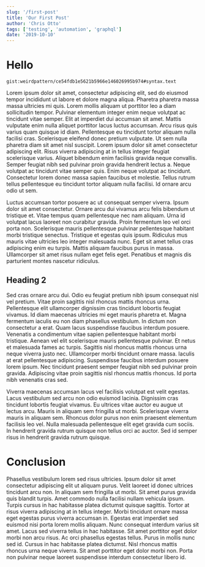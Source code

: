 ```yaml
---
slug: '/first-post'
title: 'Our First Post'
author: 'Chris Otto'
tags: ['testing', 'automation', 'graphql']
date: '2019-10-10'
---
```


# Hello

`gist:weirdpattern/ce54fdb1e5621b5966e146026995b974#syntax.text`

Lorem ipsum dolor sit amet, consectetur adipiscing elit, sed do eiusmod tempor incididunt ut labore et dolore magna aliqua. Pharetra pharetra massa massa ultricies mi quis. Lorem mollis aliquam ut porttitor leo a diam sollicitudin tempor. Pulvinar elementum integer enim neque volutpat ac tincidunt vitae semper. Elit at imperdiet dui accumsan sit amet. Mattis vulputate enim nulla aliquet porttitor lacus luctus accumsan. Arcu risus quis varius quam quisque id diam. Pellentesque eu tincidunt tortor aliquam nulla facilisi cras. Scelerisque eleifend donec pretium vulputate. Ut sem nulla pharetra diam sit amet nisl suscipit. Lorem ipsum dolor sit amet consectetur adipiscing elit. Risus viverra adipiscing at in tellus integer feugiat scelerisque varius. Aliquet bibendum enim facilisis gravida neque convallis. Semper feugiat nibh sed pulvinar proin gravida hendrerit lectus a. Neque volutpat ac tincidunt vitae semper quis. Enim neque volutpat ac tincidunt. Consectetur lorem donec massa sapien faucibus et molestie. Tellus rutrum tellus pellentesque eu tincidunt tortor aliquam nulla facilisi. Id ornare arcu odio ut sem.

Luctus accumsan tortor posuere ac ut consequat semper viverra. Ipsum dolor sit amet consectetur. Ornare arcu dui vivamus arcu felis bibendum ut tristique et. Vitae tempus quam pellentesque nec nam aliquam. Urna id volutpat lacus laoreet non curabitur gravida. Proin fermentum leo vel orci porta non. Scelerisque mauris pellentesque pulvinar pellentesque habitant morbi tristique senectus. Tristique et egestas quis ipsum. Ridiculus mus mauris vitae ultricies leo integer malesuada nunc. Eget sit amet tellus cras adipiscing enim eu turpis. Mattis aliquam faucibus purus in massa. Ullamcorper sit amet risus nullam eget felis eget. Penatibus et magnis dis parturient montes nascetur ridiculus.

## Heading 2

Sed cras ornare arcu dui. Odio eu feugiat pretium nibh ipsum consequat nisl vel pretium. Vitae proin sagittis nisl rhoncus mattis rhoncus urna. Pellentesque elit ullamcorper dignissim cras tincidunt lobortis feugiat vivamus. Id diam maecenas ultricies mi eget mauris pharetra et. Magna fermentum iaculis eu non diam phasellus vestibulum. In dictum non consectetur a erat. Quam lacus suspendisse faucibus interdum posuere. Venenatis a condimentum vitae sapien pellentesque habitant morbi tristique. Aenean vel elit scelerisque mauris pellentesque pulvinar. Et netus et malesuada fames ac turpis. Sagittis nisl rhoncus mattis rhoncus urna neque viverra justo nec. Ullamcorper morbi tincidunt ornare massa. Iaculis at erat pellentesque adipiscing. Suspendisse faucibus interdum posuere lorem ipsum. Nec tincidunt praesent semper feugiat nibh sed pulvinar proin gravida. Adipiscing vitae proin sagittis nisl rhoncus mattis rhoncus. Id porta nibh venenatis cras sed.

Viverra maecenas accumsan lacus vel facilisis volutpat est velit egestas. Lacus vestibulum sed arcu non odio euismod lacinia. Dignissim cras tincidunt lobortis feugiat vivamus. Eu ultrices vitae auctor eu augue ut lectus arcu. Mauris in aliquam sem fringilla ut morbi. Scelerisque viverra mauris in aliquam sem. Rhoncus dolor purus non enim praesent elementum facilisis leo vel. Nulla malesuada pellentesque elit eget gravida cum sociis. In hendrerit gravida rutrum quisque non tellus orci ac auctor. Sed id semper risus in hendrerit gravida rutrum quisque.

# Conclusion

Phasellus vestibulum lorem sed risus ultricies. Ipsum dolor sit amet consectetur adipiscing elit ut aliquam purus. Velit laoreet id donec ultrices tincidunt arcu non. In aliquam sem fringilla ut morbi. Sit amet purus gravida quis blandit turpis. Amet commodo nulla facilisi nullam vehicula ipsum. Turpis cursus in hac habitasse platea dictumst quisque sagittis. Tortor at risus viverra adipiscing at in tellus integer. Morbi tincidunt ornare massa eget egestas purus viverra accumsan in. Egestas erat imperdiet sed euismod nisi porta lorem mollis aliquam. Nunc consequat interdum varius sit amet. Lacus sed viverra tellus in hac habitasse. Sit amet porttitor eget dolor morbi non arcu risus. Ac orci phasellus egestas tellus. Purus in mollis nunc sed id. Cursus in hac habitasse platea dictumst. Nisl rhoncus mattis rhoncus urna neque viverra. Sit amet porttitor eget dolor morbi non. Porta non pulvinar neque laoreet suspendisse interdum consectetur libero id.
